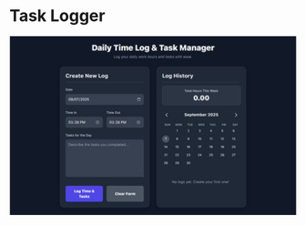 # Task Logger
![alt text](https://raw.githubusercontent.com/jaysonragasa/vibe-tasklog/refs/heads/main/tasklogscreenshot.png)
